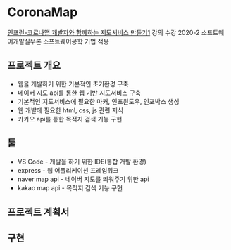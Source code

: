 # CoronaMap
[인프런-코로나맵 개발자와 함께하는 지도서비스 만들기1](shorturl.at/oCLV5)  강의 수강
2020-2 소프트웨어개발실무론 소프트웨어공학 기법 적용

## 프로젝트 개요

* 웹을 개발하기 위한 기본적인 초기환경 구축
* 네이버 지도 api를 통한 웹 기반 지도서비스 구축
* 기본적인 지도서비스에 필요한 마커, 인포윈도우, 인포박스 생성
* 웹 개발에 필요한 html, css, js 관련 지식
* 카카오 api를 통한 목적지 검색 기능 구현


## 툴
* VS Code - 개발을 하기 위한 IDE(통합 개발 환경) 
* express - 웹 어플리케이션 프레임워크
* naver map api - 네이버 지도를 띄워주기 위한 api
* kakao map api - 목적지 검색 기능 구현


## 프로젝트 계획서


## 구현

